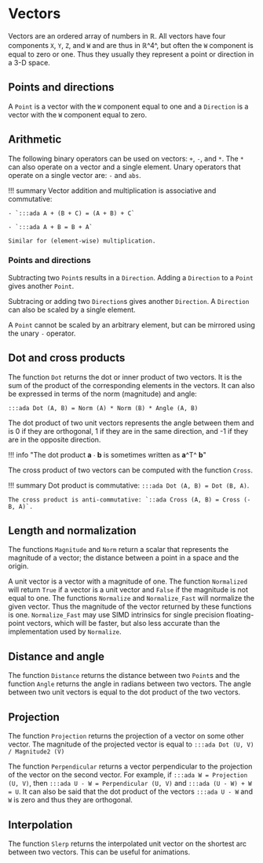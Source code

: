 # Vectors

Vectors are an ordered array of numbers in ℝ. All vectors have
four components `X`, `Y`, `Z`, and `W` and are thus in ℝ^4^,
but often the `W` component is equal to zero or one. Thus
they usually they represent a point or direction in a 3-D space.

## Points and directions

A `Point` is a vector with the `W` component equal to one
and a `Direction` is a vector with the `W` component equal to zero.

## Arithmetic

The following binary operators can be used on vectors: `+`, `-`, and `*`.
The `*` can also operate on a vector and a single element.
Unary operators that operate on a single vector are: `-` and `abs`.

!!! summary
    Vector addition and multiplication is associative and commutative:

    - `:::ada A + (B + C) = (A + B) + C`

    - `:::ada A + B = B + A`

    Similar for (element-wise) multiplication.

### Points and directions

Subtracting two `Point`s results in a `Direction`.
Adding a `Direction` to a `Point` gives another `Point`.

Subtracing or adding two `Direction`s gives another `Direction`.
A `Direction` can also be scaled by a single element.

A `Point` cannot be scaled by an arbitrary element, but can be mirrored
using the unary `-` operator.

## Dot and cross products

The function `Dot` returns the dot or inner product of two vectors.
It is the sum of the product of the corresponding elements in the vectors.
It can also be expressed in terms of the norm (magnitude) and angle:

`:::ada Dot (A, B) = Norm (A) * Norm (B) * Angle (A, B)`

The dot product of two unit vectors represents the angle between them
and is 0 if they are orthogonal, 1 if they are in the same direction,
and -1 if they are in the opposite direction.

!!! info "The dot product **a** ∙ **b** is sometimes written as **a**^T^ **b**"

The cross product of two vectors can be computed with the function `Cross`.

!!! summary
    Dot product is commutative: `:::ada Dot (A, B) = Dot (B, A)`.

    The cross product is anti-commutative: `::ada Cross (A, B) = Cross (-B, A)`.

## Length and normalization

The functions `Magnitude` and `Norm` return a scalar that represents
the magnitude of a vector; the distance between a point in a space and
the origin.

A unit vector is a vector with a magnitude of one. The function `Normalized`
will return `True` if a vector is a unit vector and `False` if the magnitude
is not equal to one.
The functions `Normalize` and `Normalize_Fast` will normalize the given vector.
Thus the magnitude of the vector returned by these functions is one. `Normalize_Fast`
may use SIMD intrinsics for single precision floating-point vectors, which will
be faster, but also less accurate than the implementation used by `Normalize`.

## Distance and angle

The function `Distance` returns the distance between two `Point`s and the
function `Angle` returns the angle in radians between two vectors.
The angle between two unit vectors is equal to the dot product of the two vectors.

## Projection

The function `Projection` returns the projection of a vector on some other vector.
The magnitude of the projected vector is equal to `:::ada Dot (U, V) / Magnitude2 (V)`

The function `Perpendicular` returns a vector perpendicular to the projection
of the vector on the second vector.
For example, if `:::ada W = Projection (U, V)`, then `:::ada U - W = Perpendicular (U, V)`
and `:::ada (U - W) + W = U`.
It can also be said that the dot product of the vectors `:::ada U - W` and `W` is zero
and thus they are orthogonal.

## Interpolation

The function `Slerp` returns the interpolated unit vector on the shortest arc
between two vectors. This can be useful for animations.
